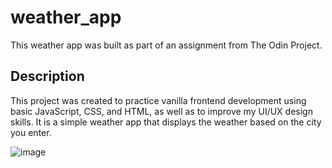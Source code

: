 # weather_app
This weather app was built as part of an assignment from The Odin Project.

## Description
This project was created to practice vanilla frontend development using basic JavaScript, CSS, and HTML, as well as to improve my UI/UX design skills.
It is a simple weather app that displays the weather based on the city you enter.

![image](https://github.com/user-attachments/assets/cd717b10-6f2b-4b44-bc8c-74355f03c0a9)

